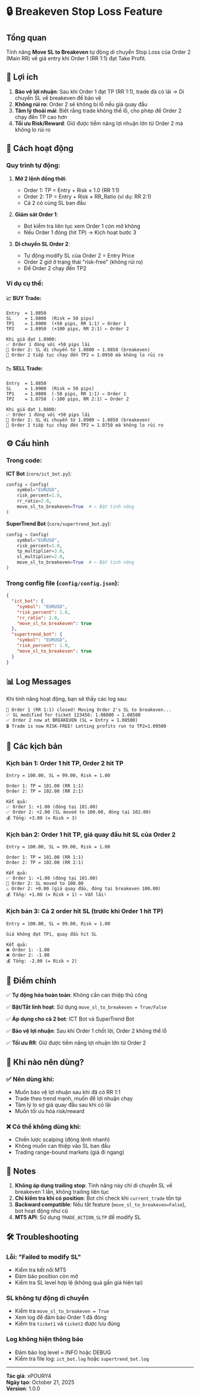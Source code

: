 # 🔒 Breakeven Stop Loss Feature

## Tổng quan

Tính năng **Move SL to Breakeven** tự động di chuyển Stop Loss của Order 2 (Main RR) về giá entry khi Order 1 (RR 1:1) đạt Take Profit.

## 🎯 Lợi ích

1. **Bảo vệ lợi nhuận**: Sau khi Order 1 đạt TP (RR 1:1), trade đã có lãi → Di chuyển SL về breakeven để bảo vệ
2. **Không rủi ro**: Order 2 sẽ không bị lỗ nếu giá quay đầu
3. **Tâm lý thoải mái**: Biết rằng trade không thể lỗ, cho phép để Order 2 chạy đến TP cao hơn
4. **Tối ưu Risk/Reward**: Giữ được tiềm năng lợi nhuận lớn từ Order 2 mà không lo rủi ro

## 🔧 Cách hoạt động

### Quy trình tự động:

1. **Mở 2 lệnh đồng thời**:
   - Order 1: TP = Entry + Risk × 1.0 (RR 1:1)
   - Order 2: TP = Entry + Risk × RR_Ratio (ví dụ: RR 2:1)
   - Cả 2 có cùng SL ban đầu

2. **Giám sát Order 1**:
   - Bot kiểm tra liên tục xem Order 1 còn mở không
   - Nếu Order 1 đóng (hit TP) → Kích hoạt bước 3

3. **Di chuyển SL Order 2**:
   - Tự động modify SL của Order 2 = Entry Price
   - Order 2 giờ ở trạng thái "risk-free" (không rủi ro)
   - Để Order 2 chạy đến TP2

### Ví dụ cụ thể:

#### 📈 **BUY Trade:**
```
Entry  = 1.0850
SL     = 1.0800  (Risk = 50 pips)
TP1    = 1.0900  (+50 pips, RR 1:1) ← Order 1
TP2    = 1.0950  (+100 pips, RR 2:1) ← Order 2

Khi giá đạt 1.0900:
✅ Order 1 đóng với +50 pips lãi
🔄 Order 2: SL di chuyển từ 1.0800 → 1.0850 (breakeven)
🎯 Order 2 tiếp tục chạy đến TP2 = 1.0950 mà không lo rủi ro
```

#### 📉 **SELL Trade:**
```
Entry  = 1.0850
SL     = 1.0900  (Risk = 50 pips)
TP1    = 1.0800  (-50 pips, RR 1:1) ← Order 1
TP2    = 1.0750  (-100 pips, RR 2:1) ← Order 2

Khi giá đạt 1.0800:
✅ Order 1 đóng với +50 pips lãi
🔄 Order 2: SL di chuyển từ 1.0900 → 1.0850 (breakeven)
🎯 Order 2 tiếp tục chạy đến TP2 = 1.0750 mà không lo rủi ro
```

## ⚙️ Cấu hình

### Trong code:

**ICT Bot** (`core/ict_bot.py`):
```python
config = Config(
    symbol="EURUSD",
    risk_percent=1.0,
    rr_ratio=2.0,
    move_sl_to_breakeven=True  # ← Bật tính năng
)
```

**SuperTrend Bot** (`core/supertrend_bot.py`):
```python
config = Config(
    symbol="EURUSD",
    risk_percent=1.0,
    tp_multiplier=3.0,
    sl_multiplier=2.0,
    move_sl_to_breakeven=True  # ← Bật tính năng
)
```

### Trong config file (`config/config.json`):

```json
{
  "ict_bot": {
    "symbol": "EURUSD",
    "risk_percent": 1.0,
    "rr_ratio": 2.0,
    "move_sl_to_breakeven": true
  },
  "supertrend_bot": {
    "symbol": "EURUSD",
    "risk_percent": 1.0,
    "move_sl_to_breakeven": true
  }
}
```

## 📊 Log Messages

Khi tính năng hoạt động, bạn sẽ thấy các log sau:

```
🎯 Order 1 (RR 1:1) closed! Moving Order 2's SL to breakeven...
✅ SL modified for ticket 123456: 1.08000 → 1.08500
✅ Order 2 now at BREAKEVEN (SL = Entry = 1.08500)
🔒 Trade is now RISK-FREE! Letting profits run to TP2=1.09500
```

## 🎲 Các kịch bản

### Kịch bản 1: Order 1 hit TP, Order 2 hit TP
```
Entry = 100.00, SL = 99.00, Risk = 1.00

Order 1: TP = 101.00 (RR 1:1)
Order 2: TP = 102.00 (RR 2:1)

Kết quả:
✅ Order 1: +1.00 (đóng tại 101.00)
✅ Order 2: +2.00 (SL moved to 100.00, đóng tại 102.00)
💰 Tổng: +3.00 (= Risk × 3)
```

### Kịch bản 2: Order 1 hit TP, giá quay đầu hit SL của Order 2
```
Entry = 100.00, SL = 99.00, Risk = 1.00

Order 1: TP = 101.00 (RR 1:1)
Order 2: TP = 102.00 (RR 2:1)

Kết quả:
✅ Order 1: +1.00 (đóng tại 101.00)
🔄 Order 2: SL moved to 100.00
⚠️ Order 2: +0.00 (giá quay đầu, đóng tại breakeven 100.00)
💰 Tổng: +1.00 (= Risk × 1) ← Vẫn lãi!
```

### Kịch bản 3: Cả 2 order hit SL (trước khi Order 1 hit TP)
```
Entry = 100.00, SL = 99.00, Risk = 1.00

Giá không đạt TP1, quay đầu hit SL

Kết quả:
❌ Order 1: -1.00
❌ Order 2: -1.00
💰 Tổng: -2.00 (= Risk × 2)
```

## 🔑 Điểm chính

✅ **Tự động hóa hoàn toàn**: Không cần can thiệp thủ công

✅ **Bật/Tắt linh hoạt**: Sử dụng `move_sl_to_breakeven = True/False`

✅ **Áp dụng cho cả 2 bot**: ICT Bot và SuperTrend Bot

✅ **Bảo vệ lợi nhuận**: Sau khi Order 1 chốt lời, Order 2 không thể lỗ

✅ **Tối ưu RR**: Giữ được tiềm năng lợi nhuận lớn từ Order 2

## 🚀 Khi nào nên dùng?

### ✅ Nên dùng khi:
- Muốn bảo vệ lợi nhuận sau khi đã có RR 1:1
- Trade theo trend mạnh, muốn để lợi nhuận chạy
- Tâm lý lo sợ giá quay đầu sau khi có lãi
- Muốn tối ưu hóa risk/reward

### ❌ Có thể không dùng khi:
- Chiến lược scalping (đóng lệnh nhanh)
- Không muốn can thiệp vào SL ban đầu
- Trading range-bound markets (giá đi ngang)

## 📝 Notes

1. **Không áp dụng trailing stop**: Tính năng này chỉ di chuyển SL về breakeven 1 lần, không trailing liên tục
2. **Chỉ kiểm tra khi có position**: Bot chỉ check khi `current_trade` tồn tại
3. **Backward compatible**: Nếu tắt feature (`move_sl_to_breakeven=False`), bot hoạt động như cũ
4. **MT5 API**: Sử dụng `TRADE_ACTION_SLTP` để modify SL

## 🛠️ Troubleshooting

### Lỗi: "Failed to modify SL"
- Kiểm tra kết nối MT5
- Đảm bảo position còn mở
- Kiểm tra SL level hợp lệ (không quá gần giá hiện tại)

### SL không tự động di chuyển
- Kiểm tra `move_sl_to_breakeven = True`
- Xem log để đảm bảo Order 1 đã đóng
- Kiểm tra `ticket1` và `ticket2` được lưu đúng

### Log không hiện thông báo
- Đảm bảo log level = INFO hoặc DEBUG
- Kiểm tra file log: `ict_bot.log` hoặc `supertrend_bot.log`

---

**Tác giả**: xPOURY4  
**Ngày tạo**: October 21, 2025  
**Version**: 1.0.0
